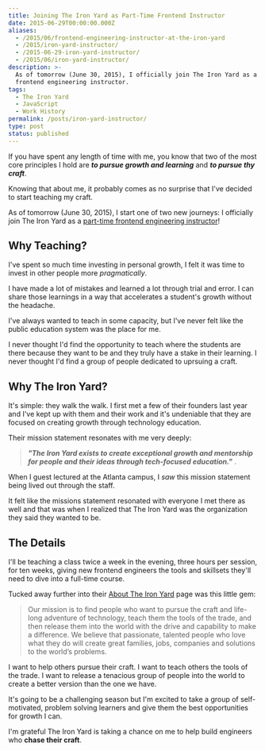 ```yaml
---
title: Joining The Iron Yard as Part-Time Frontend Instructor
date: 2015-06-29T00:00:00.000Z
aliases:
  - /2015/06/frontend-engineering-instructor-at-the-iron-yard
  - /2015/iron-yard-instructor/
  - /2015-06-29-iron-yard-instructor/
  - /2015/06/iron-yard-instructor/
description: >-
  As of tomorrow (June 30, 2015), I officially join The Iron Yard as a part-time
  frontend engineering instructor.
tags:
  - The Iron Yard
  - JavaScript
  - Work History
permalink: /posts/iron-yard-instructor/
type: post
status: published
---
```




If you have spent any length of time with me, you know that two of the most core principles I hold are **_to pursue growth and learning_** and **_to pursue thy craft_**.

Knowing that about me, it probably comes as no surprise that I've decided to start teaching my craft.

As of tomorrow (June 30, 2015), I start one of two new journeys: I officially join The Iron Yard as a [part-time frontend engineering instructor](https://theironyard.com/courses/part-time/front-end/)!

## Why Teaching?

I've spent so much time investing in personal growth, I felt it was time to invest in other people more _pragmatically_.

I have made a lot of mistakes and learned a lot through trial and error. I can share those learnings in a way that accelerates a student's growth without the headache.

I've always wanted to teach in some capacity, but I've never felt like the public education system was the place for me.

I never thought I'd find the opportunity to teach where the students are there because they want to be and they truly have a stake in their learning. I never thought I'd find a group of people dedicated to uprsuing a craft.

## Why The Iron Yard?

It's simple: they walk the walk. I first met a few of their founders last year and I've kept up with them and their work and it's undeniable that they are focused on creating growth through technology education.

Their mission statement resonates with me very deeply:

> **_"The Iron Yard exists to create exceptional growth and mentorship for people and their ideas through tech-focused education."_** .

When I guest lectured at the Atlanta campus, I _saw_ this mission statement being lived out through the staff.

It felt like the missions statement resonated with everyone I met there as well and that was when I realized that The Iron Yard was the organization they said they wanted to be.

## The Details

I'll be teaching a class twice a week in the evening, three hours per session, for ten weeks, giving new frontend engineers the tools and skillsets they'll need to dive into a full-time course.

Tucked away further into their [About The Iron Yard](https://theironyard.com/about/) page was this little gem:

> Our mission is to find people who want to pursue the craft and life-long adventure of technology, teach them the tools of the trade, and then release them into the world with the drive and capability to make a difference. We believe that passionate, talented people who love what they do will create great families, jobs, companies and solutions to the world’s problems.

I want to help others pursue their craft. I want to teach others the tools of the trade. I want to release a tenacious group of people into the world to create a better version than the one we have.

It's going to be a challenging season but I'm excited to take a group of self-motivated, problem solving learners and give them the best opportunities for growth I can.

I'm grateful The Iron Yard is taking a chance on me to help build engineers who **chase their craft**.
